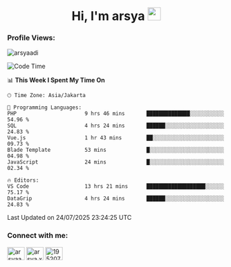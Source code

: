 <h1 align="center">Hi, I'm arsya 
  <img src="https://media.giphy.com/media/hvRJCLFzcasrR4ia7z/giphy.gif" width="30px"/>
</h1>

<p align="left"> <h3>Profile Views:</h3> <img src="https://komarev.com/ghpvc/?username=arsyaadi&label=Profile%20views&color=0e75b6&style=flat" alt="arsyaadi" /> </p>

<!--START_SECTION:waka-->
![Code Time](http://img.shields.io/badge/Code%20Time-4%2C254%20hrs%2053%20mins-blue)

📊 **This Week I Spent My Time On** 

```text
🕑︎ Time Zone: Asia/Jakarta

💬 Programming Languages: 
PHP                      9 hrs 46 mins       ██████████████░░░░░░░░░░░   54.96 % 
SQL                      4 hrs 24 mins       ██████░░░░░░░░░░░░░░░░░░░   24.83 % 
Vue.js                   1 hr 43 mins        ██░░░░░░░░░░░░░░░░░░░░░░░   09.73 % 
Blade Template           53 mins             █░░░░░░░░░░░░░░░░░░░░░░░░   04.98 % 
JavaScript               24 mins             █░░░░░░░░░░░░░░░░░░░░░░░░   02.34 % 

🔥 Editors: 
VS Code                  13 hrs 21 mins      ███████████████████░░░░░░   75.17 % 
DataGrip                 4 hrs 24 mins       ██████░░░░░░░░░░░░░░░░░░░   24.83 % 
```


 Last Updated on 24/07/2025 23:24:25 UTC
<!--END_SECTION:waka-->

<!-- - 📫 How to reach me **itsme@arsyaadi.software** -->


<h3 align="left">Connect with me:</h3>
<p align="left">
<a href="https://linkedin.com/in/arsyaadi" target="blank"><img align="center" src="https://raw.githubusercontent.com/rahuldkjain/github-profile-readme-generator/master/src/images/icons/Social/linked-in-alt.svg" alt="arsyaadi" height="30" width="40" /></a>
<a href="https://fb.com/arsya.xkz" target="blank"><img align="center" src="https://raw.githubusercontent.com/rahuldkjain/github-profile-readme-generator/master/src/images/icons/Social/facebook.svg" alt="arsya.xkz" height="30" width="40" /></a>
<a href="https://stackoverflow.com/users/19520749" target="blank"><img align="center" src="https://raw.githubusercontent.com/rahuldkjain/github-profile-readme-generator/master/src/images/icons/Social/stack-overflow.svg" alt="19520749" height="30" width="40" /></a>
</p>
